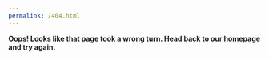 ```yaml
---
permalink: /404.html
---
```


**Oops! Looks like that page took a wrong turn. Head back to our [homepage](https://rust-dsa.github.io) and try again.**
